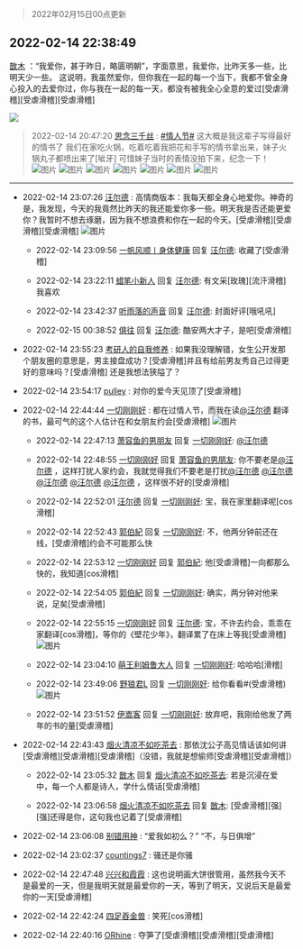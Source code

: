 > 2022年02月15日00点更新
<link rel="stylesheet" href="https://cdn.jsdelivr.net/gh/taotie6/sampleJSON@main/css/photo_show.css">
<meta name="referrer" content="no-referrer" />


 ## 2022-02-14 22:38:49 

 [㪚木](https://www.coolapk.com/feed/33556523?shareKey=NGUyNDMyYzkyMTYxNjIwYTZlODM~) ：“我爱你，甚于昨日，略匮明朝”，字面意思，我爱你，比昨天多一些，比明天少一些。
这说明，我虽然爱你，但你我在一起的每一个当下，我都不曾全身心投入的去爱你过，你与我在一起的每一天，都没有被我全心全意的爱过[受虐滑稽][受虐滑稽][受虐滑稽] 

<div class="album">
<img class="img-item" src="https://image.coolapk.com/feed/2022/0214/22/1081091_6040b38d_8848_9393_686@200x320.gif" />
</div>

> 2022-02-14 20:47:20 
> [思念三千丝](https://www.coolapk.com/feed/33553708?shareKey=YzhiMGU4OWE4NDlkNjIwYTZlODM~) : <a class="feed-link-tag" href="/t/情人节?type=0">#情人节#</a> 这大概是我这辈子写得最好的情书了 我们在家吃火锅，吃着吃着我把花和手写的情书拿出来，妹子火锅丸子都喷出来了[呲牙] 可惜妹子当时的表情没拍下来，纪念一下！ 
![图片](https://image.coolapk.com/feed/2022/0214/20/2713655_d91b27e7_2830_7851_165@1080x1842.jpeg)
![图片](https://image.coolapk.com/feed/2022/0214/20/2713655_dab8875b_2830_7853_123@1440x1080.jpeg)
![图片](https://image.coolapk.com/feed/2022/0214/20/2713655_4bfaa720_2830_7864_170@1440x1080.jpeg)
![图片](https://image.coolapk.com/feed/2022/0214/20/2713655_b11fd6e8_2830_7873_8@1080x1920.jpeg)
![图片](https://image.coolapk.com/feed/2022/0214/20/2713655_5a610c15_2830_7882_325@1080x1440.jpeg)
![图片](https://image.coolapk.com/feed/2022/0214/20/2713655_1d3765ad_2830_7887_278@1440x1080.jpeg)
![图片](https://image.coolapk.com/feed/2022/0214/20/2713655_1d632c25_2830_7892_125@1080x2400.jpeg)

 ------- 

- 2022-02-14 23:07:26 [汪尔德](uid=1595236) : 高情商版本：我每天都全身心地爱你。神奇的是，我发现，今天的我竟然比昨天的我还能爱你多一些。明天我是否还能更爱你？我暂时不想去琢磨，因为我不想浪费和你在一起的今天。[受虐滑稽][受虐滑稽][受虐滑稽] ![图片](https://image.coolapk.com/feed/2022/0214/23/1595236_bfed9461_1245_6472_252@445x444.jpeg)

    - 2022-02-14 23:09:56 [一帆风顺丨身体健康](uid=1106788) 回复 [汪尔德](uid=1595236): 收藏了[受虐滑稽] 

    - 2022-02-14 23:22:11 [蜡笔小新人](uid=4236945) 回复 [汪尔德](uid=1595236): 有文采[玫瑰][流汗滑稽]我喜欢 

    - 2022-02-14 23:42:37 [听雨落的声音](uid=3650984) 回复 [汪尔德](uid=1595236): 封面好评[哦吼吼] 

    - 2022-02-15 00:38:52 [俱往](uid=15331663) 回复 [汪尔德](uid=1595236): 酷安两大才子，是吧[受虐滑稽] 

- 2022-02-14 23:55:23 [考研人的自我修养](uid=3760781) : 如果我没理解错，女生公开发那个朋友圈的意思是，男主接盘成功？[受虐滑稽]并且有给前男友秀自己过得更好的意味吗？[受虐滑稽]
还是我想法狭隘了？ 

- 2022-02-14 23:54:17 [pulley](uid=391132) : 对你的爱今天见顶了[受虐滑稽] 

- 2022-02-14 22:44:44 [一切刚刚好](uid=701389) : 都在过情人节，而我在读<a class="feed-link-uname" href="/u/汪尔德">@汪尔德</a> 翻译的书，最可气的这个人估计在和女朋友约会[受虐滑稽] ![图片](https://image.coolapk.com/feed/2022/0214/22/701389_c1f7460b_9882_7025_599@2494x3325.jpeg)

    - 2022-02-14 22:47:13 [萧容鱼的男朋友](uid=2377889) 回复 [一切刚刚好](uid=701389): <a class="feed-link-uname" href="/u/汪尔德">@汪尔德</a> 

    - 2022-02-14 22:48:55 [一切刚刚好](uid=701389) 回复 [萧容鱼的男朋友](uid=2377889): 你不要老是<a class="feed-link-uname" href="/u/汪尔德">@汪尔德</a> ，这样打扰人家约会，我就觉得我们不要老是打扰<a class="feed-link-uname" href="/u/汪尔德">@汪尔德</a> <a class="feed-link-uname" href="/u/汪尔德">@汪尔德</a> <a class="feed-link-uname" href="/u/汪尔德">@汪尔德</a> <a class="feed-link-uname" href="/u/汪尔德">@汪尔德</a> <a class="feed-link-uname" href="/u/汪尔德">@汪尔德</a> ，这样很不好的[受虐滑稽] 

    - 2022-02-14 22:52:01 [汪尔德](uid=1595236) 回复 [一切刚刚好](uid=701389): 宝，我在家里翻译呢[cos滑稽] 

    - 2022-02-14 22:52:43 [郭伯紀](uid=2859803) 回复 [一切刚刚好](uid=701389): 不，他两分钟前还在线，[受虐滑稽]约会不可能那么快 

    - 2022-02-14 22:53:12 [一切刚刚好](uid=701389) 回复 [郭伯紀](uid=2859803): 他[受虐滑稽]一向都那么快的，我知道[cos滑稽] 

    - 2022-02-14 22:54:05 [郭伯紀](uid=2859803) 回复 [一切刚刚好](uid=701389): 确实，两分钟对他来说，足矣[受虐滑稽] 

    - 2022-02-14 22:55:15 [一切刚刚好](uid=701389) 回复 [汪尔德](uid=1595236): 宝，不许去约会，乖乖在家翻译[cos滑稽]，等你的《壁花少年》，翻译累了在床上等我[受虐滑稽] ![图片](https://image.coolapk.com/feed/2022/0214/22/1081091_c310b78a_8848_938_969@320x320.gif)

    - 2022-02-14 23:04:10 [萌王利姆鲁大人](uid=4048495) 回复 [一切刚刚好](uid=701389): 哈哈哈[滑稽] 

    - 2022-02-14 23:49:06 [野狼君L](uid=935230) 回复 [一切刚刚好](uid=701389): 给你看看#(受虐滑稽) ![图片](https://image.coolapk.com/feed/2022/0214/23/935230_3745_7216_827@1080x2220.jpg)

    - 2022-02-14 23:51:52 [伊嵩客](uid=1080769) 回复 [一切刚刚好](uid=701389): 放弃吧，我刚给他发了两年的书的量[受虐滑稽] 

- 2022-02-14 22:43:43 [烟火清凉不如吃茶去](uid=4279524) : 那依沈公子高见情话该如何讲[受虐滑稽][受虐滑稽][受虐滑稽]（没错，我就是想偷师[受虐滑稽][受虐滑稽]） 

    - 2022-02-14 23:05:32 [㪚木](uid=1081091) 回复 [烟火清凉不如吃茶去](uid=4279524): 若是沉浸在爱中，每一个人都是诗人，学什么情话[受虐滑稽] 

    - 2022-02-14 23:06:58 [烟火清凉不如吃茶去](uid=4279524) 回复 [㪚木](uid=1081091): [受虐滑稽][强][强]还得是你，这句我也记着了[受虐滑稽] 

- 2022-02-14 23:06:08 [别错用神](uid=1734575) : “爱我如初么？”
“不，与日俱增” 

- 2022-02-14 23:02:37 [countings7](uid=4259157) : 骚还是你骚 

- 2022-02-14 22:47:48 [兴兴和霞霞](uid=2029334) : 这也说明画大饼很管用，虽然我今天不是最爱的一天，但是我明天就是最爱你的一天，等到了明天，又说后天是最爱你的一天[受虐滑稽] 

- 2022-02-14 22:42:24 [四足吞金兽](uid=2416312) : 笑死[cos滑稽] 

- 2022-02-14 22:40:16 [ORhine](uid=3247844) : 夺笋了[受虐滑稽][受虐滑稽][受虐滑稽] 


